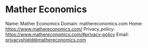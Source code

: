 
# Mather Economics

Name: Mather Economics
Domain: mathereconomics.com
Home: https://www.mathereconomics.com/
Privacy_policy: https://www.mathereconomics.com/#privacy-policy
Email: privacyshield@mathereconomics.com
